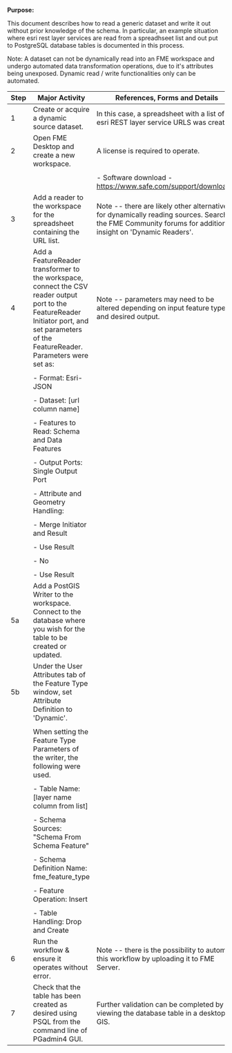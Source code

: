 **Purpose:**



This document describes how to read a generic dataset and write it out without prior knowledge of the schema. In particular, an example situation where esri rest layer services are read from a spreadhseet list and out put to PostgreSQL database tables is documented in this process.



Note: A dataset can not be dynamically read into an FME workspace and undergo automated data transformation operations, due to it's attributes being unexposed. Dynamic read / write functionalities only can be automated.



| **Step** | **Major Activity** | **References, Forms and Details** |
| -------- | ------------------ | --------------------------------- |
| 1 | Create or acquire a dynamic source dataset. | In this case, a spreadsheet with a list of esri REST layer service URLS was created. |
| 2 | Open FME Desktop and create a new workspace. | A license is required to operate. |
|  |  |  |
|  |  | \- Software download - https://www.safe.com/support/downloads/ |
| 3 | Add a reader to the workspace for the spreadsheet containing the URL list. | Note -- there are likely other alternatives for dynamically reading sources. Search the FME Community forums for additional insight on 'Dynamic Readers'. |
| 4 | Add a FeatureReader transformer to the workspace, connect the CSV reader output port to the FeatureReader Initiator port, and set parameters of the FeatureReader. Parameters were set as: | Note -- parameters may need to be altered depending on input feature type and desired output. |
|  |  |  |
|  | - Format: Esri-JSON |  |
|  |  |  |
|  | - Dataset: \[url column name\] |  |
|  |  |  |
|  | - Features to Read: Schema and Data Features |  |
|  |  |  |
|  | - Output Ports: Single Output Port |  |
|  |  |  |
|  | - Attribute and Geometry Handling: |  |
|  |  |  |
|  | - Merge Initiator and Result |  |
|  |  |  |
|  | - Use Result |  |
|  |  |  |
|  | - No |  |
|  |  |  |
|  | - Use Result |  |
| 5a | Add a PostGIS Writer to the workspace. Connect to the database where you wish for the table to be created or updated. |  |
| 5b | Under the User Attributes tab of the Feature Type window, set Attribute Definition to 'Dynamic'. |  |
|  |  |  |
|  | When setting the Feature Type Parameters of the writer, the following were used. |  |
|  |  |  |
|  | - Table Name: \[layer name column from list\] |  |
|  |  |  |
|  | - Schema Sources: "Schema From Schema Feature" |  |
|  |  |  |
|  | - Schema Definition Name: fme_feature_type |  |
|  |  |  |
|  | - Feature Operation: Insert |  |
|  |  |  |
|  | - Table Handling: Drop and Create |  |
| 6 | Run the workflow & ensure it operates without error. | Note -- there is the possibility to automate this workflow by uploading it to FME Server. |
| 7 | Check that the table has been created as desired using PSQL from the command line of PGadmin4 GUI. | Further validation can be completed by viewing the database table in a desktop GIS. |

